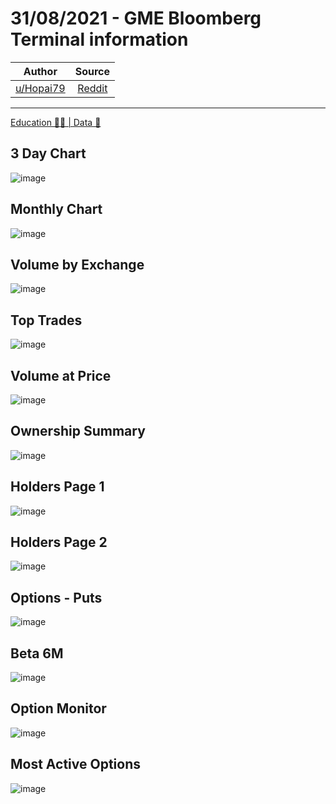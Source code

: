 31/08/2021 - GME Bloomberg Terminal information
===============================================

| Author       | Source       | 
| :-------------: |:-------------:|
|  [u/Hopai79](https://www.reddit.com/user/Hopai79/) | [Reddit](https://www.reddit.com/r/Superstonk/comments/pfhh3a/31082021_gme_bloomberg_terminal_information/) | 

---

[Education 👨‍🏫 | Data 🔢](https://www.reddit.com/r/Superstonk/search?q=flair_name%3A%22Education%20%F0%9F%91%A8%E2%80%8D%F0%9F%8F%AB%20%7C%20Data%20%F0%9F%94%A2%22&restrict_sr=1)

## 3 Day Chart
![image](https://user-images.githubusercontent.com/82035192/132216859-65c9f637-4ead-4f45-91cc-7bc4adcee81a.png)

## Monthly Chart
![image](https://user-images.githubusercontent.com/82035192/132216903-540ebebd-398c-4007-a4ce-5a7ce11c3bf3.png)

## Volume by Exchange
![image](https://user-images.githubusercontent.com/82035192/132216930-78d0b84f-cc02-4a03-9fdb-ff451e1fd892.png)

## Top Trades
![image](https://user-images.githubusercontent.com/82035192/132216950-ffa33b43-81b1-45da-acce-57f6e508622c.png)


## Volume at Price
![image](https://user-images.githubusercontent.com/82035192/132216972-2c229e06-5011-4414-ac62-e2c59b325d9c.png)


## Ownership Summary
![image](https://user-images.githubusercontent.com/82035192/132216992-0c3bf599-3313-4c7d-8e07-a356a9cad316.png)


## Holders Page 1
![image](https://user-images.githubusercontent.com/82035192/132217017-63271593-356f-4647-aca8-bcdd8791f160.png)


## Holders Page 2
![image](https://user-images.githubusercontent.com/82035192/132217027-06baca92-d3a6-4904-bc40-61a5f65e6cbe.png)

## Options - Puts
![image](https://user-images.githubusercontent.com/82035192/132217054-523dc4ca-f59a-4ae1-8101-b716639fda36.png)


## Beta 6M
![image](https://user-images.githubusercontent.com/82035192/132217068-ccafef63-3b1d-4d5b-8498-3055eaed4737.png)

## Option Monitor
![image](https://user-images.githubusercontent.com/82035192/132217124-dd8a171d-2f50-4e6d-b96a-bfee27324bbe.png)

## Most Active Options
![image](https://user-images.githubusercontent.com/82035192/132217146-10b8a559-68bb-4592-9dee-56ddcdd004cc.png)
